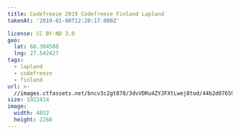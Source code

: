```yaml
---
title: Codefreeze 2019 Codefreeze Finland Lapland
takenAt: '2019-01-08T12:20:17.000Z'

license: CC BY-ND 3.0
geo:
  lat: 68.304508
  lng: 27.542427
tags:
  - lapland
  - codefreeze
  - finland
url: >-
  //images.ctfassets.net/bncv3c2gt878/3dvVDRu4ZYJFXtLwej8tod/44b2d0765996dadcd9bc14b2ff35a5ec/codefreeze-2019-codefreeze-finland-lapland_32863161718_o
size: 1922414
image:
  width: 4032
  height: 2268
---
```

